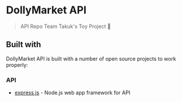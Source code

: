 # DollyMarket API

> API Repo Team Takuk's Toy Project 🧸

## Built with

DollyMarket API is built with a number of open source projects to work properly:

### API
* [express.js](https://expressjs.com/) - Node.js web app framework for API
